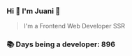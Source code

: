 ### Hi 👋 I&#39;m Juani 🦁

> I&#39;m a Frontend Web Developer SSR

### 📚 Days being a developer: 896
